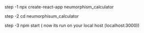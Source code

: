 step -1 npx create-react-app neumorphism_calculator

step -2 cd neumorphisum_calculator

step -3 npm start ( now its run on your local host (localhost:3000))

